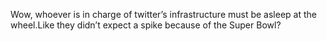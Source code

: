 <!--
id: 377421322
link: http://kevinisom.info/post/377421322/wow-whoever-is-in-charge-of-twitters
slug: wow-whoever-is-in-charge-of-twitters
date: Mon Feb 08 2010 17:19:26 GMT+1300 (NZDT)
raw: {"blog_name":"kevinisom","id":377421322,"post_url":"http://kevinisom.info/post/377421322/wow-whoever-is-in-charge-of-twitters","slug":"wow-whoever-is-in-charge-of-twitters","type":"text","date":"2010-02-08 04:19:26 GMT","timestamp":1265602766,"state":"published","format":"html","reblog_key":"mKHSV6Y5","tags":[],"short_url":"http://tmblr.co/Zw68YyMVluA","highlighted":[],"feed_item":"http://twitter.com/kev_nz/statuses/8793092840","from_feed_id":"650289","note_count":0,"title":null,"body":"<p>Wow, whoever is in charge of twitter&#8217;s infrastructure must be asleep at the wheel.Like they didn&#8217;t expect a spike because of the Super Bowl?</p>"}
publish: 2010-02-08
tags: 
title: null
-->


Wow, whoever is in charge of twitter’s infrastructure must be asleep at
the wheel.Like they didn’t expect a spike because of the Super Bowl?


